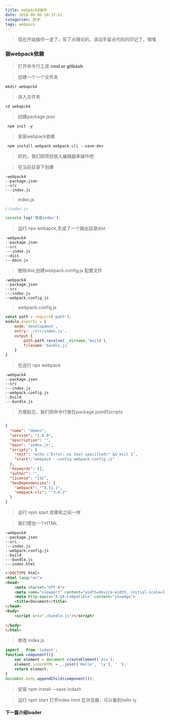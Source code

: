 ```yaml
---
title: webpack4操作
date: 2018-06-06 10:37:51
categories: 技术
tags: webpack
---
```

> 现在开始操作一波了，写了点理论的，该动手留点代码的印记了，嘿嘿

<!-- more -->   

### 装webpack依赖

> 打开命令行工具 **cmd or gitbash**

> 创建一个一个文件夹 

``` vim
mkdir webapck4  

```

> 进入文件夹

``` vim
cd webapck4

```
> 创建package.json

``` vim
 npm init -y
```
> 安装webpack依赖

``` vim
 npm install webpack webpack-cli --save-dev
```
> 好的，我们把项目放入编辑器来操作吧

>在当前目录下创建

``` vim
-webpack4
--package.json
--src
---index.js 
```

> index.js

``` javascript
//index.js

console.log('我是index');

```
> 运行 npx webapck,生成了一个输出目录dist
``` vim
-webpack4
--package.json
--src
---index.js
--dist
---main.js
```
> 删除dist,创建webpack.config.js 配置文件
``` vim
-webpack4
--package.json
--src
---index.js
--webpack.config.js
```
> webpack.config.js

``` javascript
const path = require('path');
module.exports = {
    mode:'development',
    entry:'./src/index.js',
    output:{
        path:path.resolve(__dirname,'build'),
        filename:'bundle.js'
    }
}
```
> 在运行 npx webpack
``` vim
-webpack4
--package.json
--src
---index.js
--webpack.config.js
--build
---bundle.js
```
> 方便起见，我们把命令行放在package.json的scripts

``` json

{
  "name": "demos",
  "version": "1.0.0",
  "description": "",
  "main": "index.js",
  "scripts": {
    "test": "echo \"Error: no test specified\" && exit 1",
    "start":"webpack --config webpack.config.js"
  },
  "keywords": [],
  "author": "",
  "license": "ISC",
  "devDependencies": {
    "webpack": "^4.11.1",
    "webpack-cli": "^3.0.2"
  }
}

```
> 运行 npm start 效果和之前一样

> 我们增加一个HTML
``` vim
-webpack4
--package.json
--src
---index.js
--webpack.config.js
--build
---bundle.js
---index.html
```

``` html
<!DOCTYPE html>
<html lang="en">
<head>
    <meta charset="UTF-8">
    <meta name="viewport" content="width=device-width, initial-scale=1.0">
    <meta http-equiv="X-UA-Compatible" content="ie=edge">
    <title>Document</title>
</head>
<body>
    <script src="./bundle.js"></script>
    
</body>
</html>

```

> 修改 index.js

``` javascript
import _ from 'lodash';
function component(){
    var element = document.createElement('div');
    element.innerHTML = _.join(['Hello', 'ly'], ' ');
    return element;
}
document.body.appendChild(component());
```

> 安装 npm install --save lodash

> 运行 npm start 打开index.html 在浏览器，可以看到hello ly

#### 下一篇介绍loader














